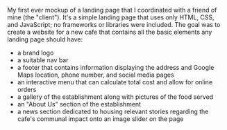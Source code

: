My first ever mockup of a landing page that I coordinated with a friend of mine (the "client"). It's a simple landing page that uses only HTML, CSS, and JavaScript; no frameworks or libraries were included. The goal was to create a website for a new
cafe that contains all the basic elements any landing page should have: 
- a brand logo
- a suitable nav bar
- a footer that contains information displaying the address and Google Maps location, phone number, and social media pages
- an interactive menu that can calculate total cost and allow for online orders
- a gallery of the establishment along with pictures of the food served
- an "About Us" section of the establishment
- a news section dedicated to housing relevant stories regarding the cafe's communal impact onto an image slider on the page

